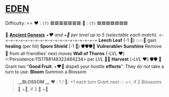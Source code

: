 # [__**EDEN**__](<https://youtu.be/J6ZWlDks0nQ>) 
Difficulty: ⭐⭐
:heart: : `(7)` :red_square::red_square::red_square::red_square::red_square::red_square::red_square:
:large_blue_diamond: : `(7)` :blue_square::blue_square::blue_square::blue_square::blue_square::blue_square::blue_square:

:seedling: [**Ancient Genesis**](https://media.discordapp.net/attachments/1056365502101979146/1168052057400430622/Eden.png?ex=65505c3f&is=653de73f&hm=617bc05782a578eadbd2ec0b4500c8ab366d7ea7efe856a185692b7527ca9366&=&width=673&height=673) 
*+:heart: and +:large_blue_diamond: per level up to 5 (selectable each match).*
=-=-=-=-=-=-=-=-=-=-=-=-=-=-=-=-=-=-=-=
**Leech Leaf** (-1 :large_blue_diamond:)  :boom::boom::twisted_rightwards_arrows: gain __healing__ (per hit)
**Spore Shield** (-1 :large_blue_diamond:) :shield::shield::shield::twisted_rightwards_arrows: __Vulnerable__:cyclone:
**Sunshine**  Remove :twisted_rightwards_arrows: from all friendlies’ next moves
**Wall of Thorns** (-LVL :heart:) <:Persistence:1151788148322484234> per *LVL* :twisted_rightwards_arrows::boom:
**Harvest** (-*LVL* :heart:) :shield::shield: 🔀 Grant two "**Good Fruit**: +:heart::large_blue_diamond: dispell your hostile __effects__". They do not take a turn to use.
**Bloom** Summon a Blossom
> **__BLOSSOM __**
> :heart:﻿﻿ : 1 / :large_blue_diamond:: +1 each turn
> Grant next :boom: +:zap:, if 2 Blossoms :twisted_rightwards_arrows: +:no_entry_sign:, if 3 :twisted_rightwards_arrows: +:dart:
